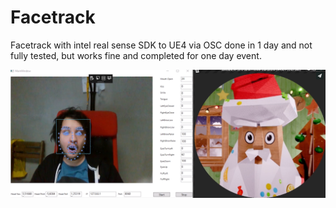 # Facetrack

Facetrack with intel real sense SDK to UE4 via OSC done in 1 day and not fully tested, but works fine and completed for one day event.

![img](FaceTrack.PNG)
